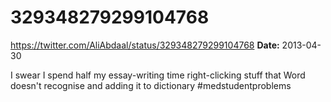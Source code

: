 # 329348279299104768
https://twitter.com/AliAbdaal/status/329348279299104768
**Date:** 2013-04-30

I swear I spend half my essay-writing time right-clicking stuff that Word doesn't recognise and adding it to dictionary #medstudentproblems
